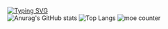 [![Typing SVG](https://readme-typing-svg.demolab.com?color=50BCDF&lines=안녕하새요한비이빈다)](https://git.io/typing-svg)  
![Anurag's GitHub stats](https://github-readme-stats.vercel.app/api?username=birowsi&show_icons=true&theme=radical) ![Top Langs](https://github-readme-stats.vercel.app/api/top-langs/?username=birowsi)
![moe counter](https://moe-counter.glitch.me/get/@birowsi)
